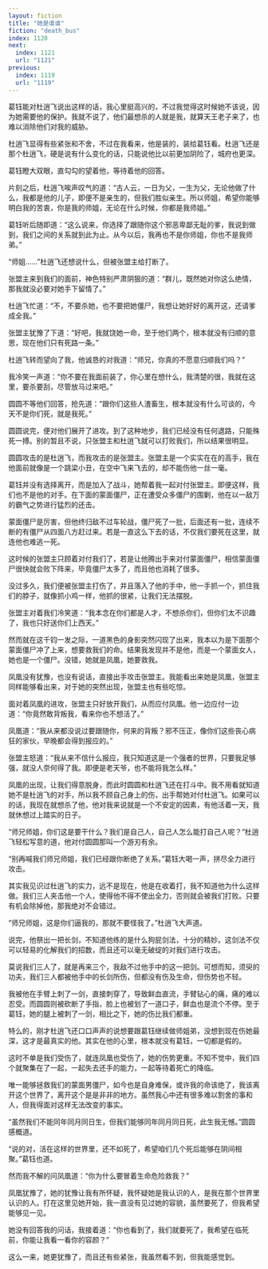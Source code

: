 ```yaml
---
layout: fiction
title: "她是谁谁"
fiction: "death_bus"
index: 1120
next:
  index: 1121
  url: "1121"
previous:
  index: 1119
  url: "1119"
---
```

葛钰能对杜逍飞说出这样的话，我心里挺高兴的，不过我觉得这时候她不该说，因为她需要他的保护。我就不说了，他们最想杀的人就是我，就算天王老子来了，也难以消除他们对我的威胁。

杜逍飞显得有些紧张和不舍，不过在我看来，他是装的，装给葛钰看。杜逍飞还是那个杜逍飞，硬是说有什么变化的话，只能说他比以前更加阴险了，城府也更深。

葛钰瞪大双眼，直勾勾的望着他，等待着他的回答。

片刻之后，杜逍飞唉声叹气的道：“古人云，一日为父，一生为父，无论他做了什么，我都是他的儿子，即便不是亲生的，但我们胜似亲生。所以师姐，希望你能够明白我的苦衷，你是我的师姐，无论在什么时候，你都是我师姐。”

葛钰听后随即道：“这么说来，你选择了跟随你这个邪恶卑鄙无耻的爹，我说到做到，我们之间的关系就到此为止。从今以后，我再也不是你师姐，你也不是我师弟。”

“师姐……”杜逍飞还想说什么，但被张盟主给打断了。

张盟主来到我们的面前，神色特别严肃阴狠的道：“群儿，既然她对你这么绝情，那我就没必要对她手下留情了。”

杜逍飞忙道：“不，不要杀她，也不要把她僵尸，我想让她好好的离开这，还请爹成全我。”

张盟主犹豫了下道：“好吧，我就饶她一命，至于他们两个，根本就没有归顺的意思，现在他们只有死路一条。”

杜逍飞转而望向了我，他诚恳的对我道：“师兄，你真的不愿意归顺我们吗？”

我冷笑一声道：“你不要在我面前装了，你心里在想什么，我清楚的很，我就在这里，要杀要刮，尽管放马过来吧。”

圆圆不等他们回答，抢先道：“跟你们这些人渣畜生，根本就没有什么可谈的，今天不是你们死，就是我死。”

圆圆说完，便对他们展开了进攻。到了这种地步，我们已经没有任何退路，只能殊死一搏。别的暂且不说，只张盟主和杜逍飞就可以打败我们，所以结果很明显。

圆圆攻击的是杜逍飞，而我攻击的是张盟主。张盟主是一个实实在在的高手，我在他面前就像是一个跳梁小丑，在空中飞来飞去的，却不能伤他一丝一毫。

葛钰并没有选择离开，而是加入了战斗，她帮着我一起对付张盟主。即便这样，我们也不是他的对手。在下面的蒙面僵尸，正在遭受众多僵尸的围剿，他在以一敌万的霸气之势进行猛烈的还击。

蒙面僵尸是厉害，但他终归敌不过车轮战，僵尸死了一批，后面还有一批，连续不断的有僵尸从四面八方赶过来。若是一直这么下去的话，不仅我们要死在这里，就连他也难逃一死。

这时候的张盟主只顾着对付我们了，若是让他腾出手来对付蒙面僵尸，相信蒙面僵尸很快就会败下阵来，毕竟僵尸太多了，而且他也消耗了很多。

没过多久，我们便被张盟主打伤了，并且落入了他的手中，他一手抓一个，抓住我们的脖子，就像抓小鸡一样，他抓的很紧，让我们无法摆脱。

张盟主对着我们冷笑道：“我本念在你们都是人才，不想杀你们，但你们太不识趣了，我也只好送你们上西天。”

然而就在这千钧一发之际，一道黑色的身影突然闪现了出来，我本以为是下面那个蒙面僵尸冲了上来，想要救我们的命。结果我发现并不是他，而是一个蒙面女人，她也是一个僵尸。没错，她就是凤凰，她要救我。

凤凰没有犹豫，也没有说话，直接出手攻击张盟主。我能看出来她是凤凰，张盟主同样能够看出来，对于她的突然出现，张盟主也有些吃惊。

面对着凤凰的进攻，张盟主只好放开我们，从而应付凤凰。他一边应付一边道：“你竟然敢背叛我，看来你也不想活了。”

凤凰道：“我从来都没说过要跟随你，何来的背叛？邪不压正，像你们这些丧心病狂的家伙，早晚都会得到报应的。”

张盟主怒道：“我从来不信什么报应，我只知道这是一个强者的世界，只要我足够强，就没人奈何得了我。即便是老天爷，也不能将我怎么样。”

凤凰的出现，让我们得意脱身，而此时圆圆和杜逍飞还在打斗中。我不用看就知道她不是杜逍飞的对手，所以我不顾自己身上的伤，出手帮她对付杜逍飞。如果可以的话，我现在就想杀了他，他对我来说就是一个不安定的因素，有他活着一天，我就休想过上踏实的日子。

“师兄师姐，你们这是要干什么？我们是自己人，自己人怎么能打自己人呢？”杜逍飞轻松写意的道，他对付圆圆那叫一个游刃有余。

“别再喊我们师兄师姐，我们已经跟你断绝了关系。”葛钰大喝一声，拼尽全力进行攻击。

其实我见识过杜逍飞的实力，远不是现在，他是在收着打，我不知道他为什么这样做。我们三人夹击他一个人，使得他不得不使出全力，否则就会被我们打败。只要有机会除掉他，那我绝对不会错过。

“师兄师姐，这是你们逼我的，那就不要怪我了。”杜逍飞大声道。

说完，他祭出一把长剑，不知道他练的是什么狗屁剑法，十分的精妙。这剑法不仅可以轻易的化解我们的招数，而且还可以毫无破绽的对我们进行攻击。

莫说我们三人了，就是再来三个，我敌不过他手中的这一把剑。可想而知，须臾的功夫，我们三人都被他手中的长剑所伤，但都没有伤及生命，但伤势也不轻。

我被他在手臂上刺了一剑，直接刺穿了，导致鲜血直流，手臂钻心的痛，痛的难以忍受。而圆圆则被砍断了手指，脸上也被划了一道口子，鲜血也是流个不停。至于葛钰，她的腿上被刺了一剑，相比之下，她的伤比我们都重。

特么的，刚才杜逍飞还口口声声的说想要跟葛钰继续做师姐弟，没想到现在伤她最深，这才是最真实的他。其实在他的心里，根本就没有葛钰，一切都是假的。

这时不单是我们受伤了，就连凤凰也受伤了，她的伤势更重。不知不觉中，我们四个就聚集在了一起，一起失去还手的能力，一起等待着死亡的降临。

唯一能够拯救我们的蒙面男僵尸，如今也是自身难保，或许我的命该绝了，我该离开这个世界了，离开这个是是非非的地方。虽然我心中还有很多难以割舍的事和人，但我得面对这样无法改变的事实。

“虽然我们不能同年同月同日生，但我们能够同年同月同日死，此生我无憾。”圆圆感概道。

“说的对，活在这样的世界里，还不如死了，希望咱们几个死后能够在阴间相聚。”葛钰也道。

然而我不解的问凤凰道：“你为什么要冒着生命危险救我？”

凤凰犹豫了，她的犹豫让我有所怀疑，我怀疑她是我认识的人，是我在那个世界里认识的人。打在这里见她开始，我一直没有见过她的容貌，虽然要死了，但我希望能够见一见。

她没有回答我的问话，我接着道：“你也看到了，我们就要死了，我希望在临死前，你能让我看一看你的容颜？”

这么一来，她更犹豫了，而且还有些紧张，我虽然看不到，但我能感觉到。